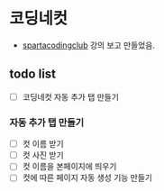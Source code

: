 # 코딩네컷

- [spartacodingclub](https://spartacodingclub.kr/) 강의 보고 만들었음.

## todo list

- [ ] 코딩네컷 자동 추가 탭 만들기

### 자동 추가 탭 만들기

- [ ] 컷 이름 받기
- [ ] 컷 사진 받기
- [ ] 컷 이름을 본페이지에 띄우기
- [ ] 컷에 따른 페이지 자동 생성 기능 만들기
